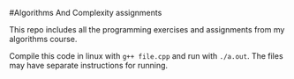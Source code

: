 #Algorithms And Complexity assignments

This repo includes all the programming exercises and assignments from my algorithms course.

Compile this code in linux with `g++ file.cpp` and run with `./a.out`. The files may have 
separate instructions for running.
